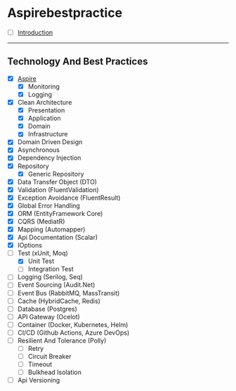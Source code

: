 # Aspirebestpractice

- [ ] [Introduction](#Introduction)

---

## Technology And Best Practices
- [x] [Aspire](https://learn.microsoft.com/en-us/dotnet/aspire/get-started/aspire-overview) 
  - [x] Monitoring
  - [x] Logging
- [x] Clean Architecture
  - [x] Presentation 
  - [x] Application
  - [x] Domain
  - [x] Infrastructure
- [x] Domain Driven Design
- [x] Asynchronous
- [x] Dependency Injection
- [x] Repository
  - [x] Generic Repository
- [x] Data Transfer Object (DTO)
- [x] Validation (FluentValidation)
- [x] Exception Avoidance (FluentResult)
- [x] Global Error Handling
- [x] ORM (EntityFramework Core) 
- [x] CQRS (MediatR)
- [x] Mapping (Automapper)
- [x] Api Documentation (Scalar)
- [x] IOptions
- [ ] Test (xUnit, Moq)
  - [x] Unit Test
  - [ ] Integration Test
- [ ] Logging (Serilog, Seq)
- [ ] Event Sourcing (Audit.Net)
- [ ] Event Bus (RabbitMQ, MassTransit)
- [ ] Cache (HybridCache, Redis)
- [ ] Database (Postgres)
- [ ] API Gateway (Ocelot)
- [ ] Container (Docker, Kubernetes, Helm)
- [ ] CI/CD (Github Actions, Azure DevOps)
- [ ] Resilient And Tolerance (Polly)
  - [ ] Retry
  - [ ] Circuit Breaker
  - [ ] Timeout
  - [ ] Bulkhead Isolation
- [ ] Api Versioning
